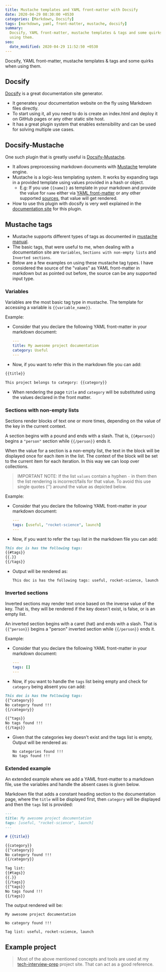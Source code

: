 ```yaml
---
title: Mustache templates and YAML front-matter with Docsify
date: 2020-04-29 08:30:00 +0530
categories: [Markdown, Docsify]
tags: [markdown, yaml, front-matter, mustache, docsify]
summary:
  Docsify, YAML front-matter, mustache templates & tags and some quirks when
  using them.
seo:
  date_modified: 2020-04-29 11:52:50 +0530
---
```


Docsify, YAML front-matter, mustache templates & tags and some quirks when using them.

## Docsify

[Docsify](https://docsify.js.org/) is a great documentation site generator.

- It generates your documentation website on the fly using Markdown files directly.
- To start using it, all you need to do is create an index.html and deploy it on GitHub pages or any other static site host.
- It has a great plugin system that enables extensibility and can be used for solving multiple use cases.

## Docsify-Mustache

One such plugin that is greatly useful is [Docsify-Mustache](https://docsify-mustache.github.io/#/).

- It allows preprocessing markdown documents with [Mustache](https://mustache.github.io/) template engine.
- Mustache is a logic-less templating system. It works by expanding tags in a provided template using values provided in a hash or object.
  - E.g: If you use `{{name}}` as template in your markdown and provide the value for `name` either via [YAML front-matter](https://docsify-mustache.github.io/#/?id=front-matter) or any other supported [sources](https://docsify-mustache.github.io/#/?id=sources), that value will get rendered.
- How to use this plugin with docsify is very well explained in the [documentation site](https://docsify-mustache.github.io/) for this plugin.

## Mustache tags

- Mustache supports different types of tags as documented in [mustache manual](https://mustache.github.io/mustache.5.html).
- The basic tags, that were useful to me, when dealing with a documentation site are `Variables`, `Sections with non-empty lists` and `Inverted sections`.
- Below are a few examples on using these mustache tag types. I have considered the source of the "values" as YAML front-matter in markdown but as pointed out before, the source can be any supported input type.

### Variables

Variables are the most basic tag type in mustache. The template for accessing a variable is `{{variable_name}}`.

Example:

- Consider that you declare the following YAML front-matter in your markdown document:

  ```yaml
  ---
  title: My awesome project documentation
  category: Useful
  ---

  ```

- Now, if you want to refer this in the markdown file you can add:

```markdown
{{title}}

This project belongs to category: {{category}}
```

- When rendering the page `title` and `category` will be substituted using the values declared in the front matter.

### Sections with non-empty lists

Sections render blocks of text one or more times, depending on the value of the key in the current context.

A section begins with a pound and ends with a slash. That is, `{{#person}}` begins a `"person"` section while `{{/person}}` ends it.

When the value for a section is a non-empty list, the text in the block will be displayed once for each item in the list. The context of the block will be set to the current item for each iteration. In this way we can loop over collections.

> IMPORTANT NOTE: If the list `values` contain a hyphen `-` in them then the list rendering is incorrect/fails for that value. To avoid this use single quotes ('') around the value as depicted below.

Example:

- Consider that you declare the following YAML front-matter in your markdown document:

  ```yaml
  ---
  tags: [useful, "rocket-science", launch]
  ---

  ```

- Now, if you want to refer the `tags` list in the markdown file you can add:

```markdown
This doc is has the following tags:
{{#tags}}
{{.}}
{{/tags}}
```

- Output will be rendered as:

  ```text
  This doc is has the following tags: useful, rocket-science, launch
  ```

### Inverted sections

Inverted sections may render text once based on the inverse value of the key. That is, they will be rendered if the key doesn't exist, is false, or is an empty list.

An inverted section begins with a caret (hat) and ends with a slash. That is `{{^person}}` begins a "person" inverted section while `{{/person}}` ends it.

Example:

- Consider that you declare the following YAML front-matter in your markdown document:

  ```yaml
  ---
  tags: []
  ---

  ```

- Now, if you want to handle the `tags` list being empty and check for `category` being absent you can add:

```markdown
This doc is has the following tags:
{{^category}}
No category found !!!
{{/category}}

{{^tags}}
No tags found !!!
{{/tags}}
```

- Given that the categories key doesn't exist and the tags list is empty, Output will be rendered as:

  ```text
  No categories found !!!
  No tags found !!!
  ```

### Extended example

An extended example where we add a YAML front-matter to a markdown file, use the variables and handle the absent cases is given below.

Markdown file that adds a constant heading section to the documentation page, where the `title` will be displayed first, then `category` will be displayed and then the `tags` list is provided:

```markdown
---
title: My awesome project documentation
tags: [useful, "rocket-science", launch]
---

# {{title}}

{{category}}
{{^category}}
No category found !!!
{{/category}}

Tag list:
{{#tags}}
{{.}}
{{/tags}}
{{^tags}}
No tags found !!!
{{/tags}}
```

The output rendered will be:

```text
My awesome project documentation

No category found !!!

Tag list: useful, rocket-science, launch
```

## Example project

> Most of the above mentioned concepts and tools are used at my [tech-interview-prep](https://ppipada.github.io/tech-interview-prep/#/) project site. That can act as a good reference.
